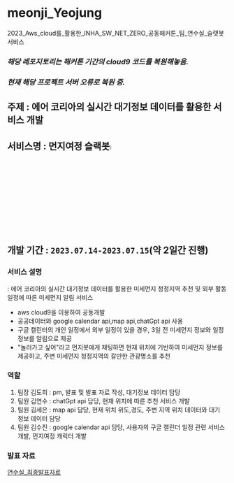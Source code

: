 # meonji_Yeojung

2023_Aws_cloud를_활용한_INHA_SW_NET_ZERO_공동해커톤_팀_연수실_슬랫봇서비스

### *해당 레포지토리는 해커톤 기간의 cloud9 코드를 복원해놓음.*
### *현재 해당 프로젝트 서버 오류로 복원 중.*
## 주제 : 에어 코리아의 실시간 대기정보 데이터를 활용한 서비스 개발
<h2>서비스명 : 먼지여정 슬랙봇<img src="https://github.com/meridaKim/meonji_Yeojung/assets/71478325/d518d70b-44a0-429b-ab27-ea503e0e87a2" width="5%"/>
</h2>

## 개발 기간 : `2023.07.14-2023.07.15`(약 2일간 진행)

### 서비스 설명 
: 에어 코리아의 실시간 대기정보 데이터를 활용한 미세먼지 청정지역 추천 및 외부 활동 일정에 따른 미세먼지 알림 서비스 

* aws cloud9을 이용하여 공동개발
* 공공데이터와 google calendar api,map api,chatGpt api 사용
* 구글 캘린터의 개인 일정에서 외부 일정이 있을 경우, 3일 전 미세먼지 정보와 일정 정보를 알림으로 제공
* "놀러가고 싶어"라고 먼지봇에게 채팅하면 현재 위치에 기반하여 미세먼지 정보를 제공하고, 주변 미세먼지 청정지역의 갈만한 관광명소를 추천
### 역할

1. 팀장 김도희 : pm, 발표 및 발표 자료 작성, 대기정보 데이터 담당
2. 팀원 김연수 : chatGpt api 담당, 현재 위치에 따른 추천 서비스 개발
3. 팀원 김세은 : map api 담당, 현재 위치 위도,경도, 주변 지역 위치 데이터와 대기 정보 데이터 담당
4. 팀원 김수진 : google calendar api 담당, 사용자의 구글 캘린더 일정 관련 서비스 개발, 먼지여정 캐릭터 개발

### 발표 자료
<a href="https://www.miricanvas.com/v/128r8nu">연수실_최종발표자료</a>
